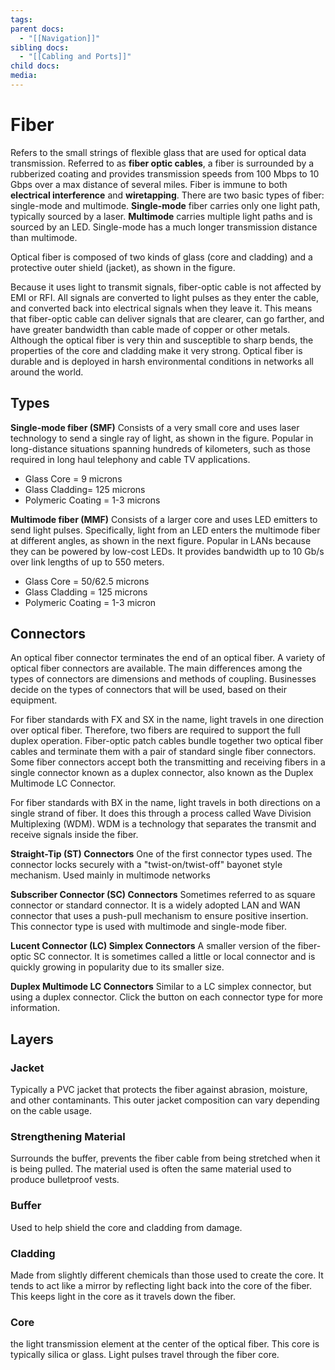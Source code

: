 ```yaml
---
tags: 
parent docs:
  - "[[Navigation]]"
sibling docs:
  - "[[Cabling and Ports]]"
child docs: 
media:
---
```

# Fiber
Refers to the small strings of flexible glass that are used for optical data transmission. Referred to as **fiber optic cables**, a fiber is surrounded by a rubberized coating and provides transmission speeds from 100 Mbps to 10 Gbps over a max distance of several miles. Fiber is immune to both **electrical interference** and **wiretapping**. There are two basic types of fiber: single-mode and multimode. **Single-mode** fiber carries only one light path, typically sourced by a laser. **Multimode** carries multiple light paths and is sourced by an LED. Single-mode has a much longer transmission distance than multimode.

Optical fiber is composed of two kinds of glass (core and cladding) and a protective outer shield (jacket), as shown in the figure.

Because it uses light to transmit signals, fiber-optic cable is not affected by EMI or RFI. All signals are converted to light pulses as they enter the cable, and converted back into electrical signals when they leave it. This means that fiber-optic cable can deliver signals that are clearer, can go farther, and have greater bandwidth than cable made of copper or other metals. Although the optical fiber is very thin and susceptible to sharp bends, the properties of the core and cladding make it very strong. Optical fiber is durable and is deployed in harsh environmental conditions in networks all around the world.

## Types
**Single-mode fiber (SMF)**
Consists of a very small core and uses laser technology to send a single ray of light, as shown in the figure. Popular in long-distance situations spanning hundreds of kilometers, such as those required in long haul telephony and cable TV applications.
- Glass Core = 9 microns
- Glass Cladding= 125 microns
- Polymeric Coating = 1-3 microns

**Multimode fiber (MMF)**
Consists of a larger core and uses LED emitters to send light pulses. Specifically, light from an LED enters the multimode fiber at different angles, as shown in the next figure. Popular in LANs because they can be powered by low-cost LEDs. It provides bandwidth up to 10 Gb/s over link lengths of up to 550 meters.
- Glass Core = 50/62.5 microns
- Glass Cladding = 125 microns
- Polymeric Coating = 1-3 micron

## Connectors
An optical fiber connector terminates the end of an optical fiber. A variety of optical fiber connectors are available. The main differences among the types of connectors are dimensions and methods of coupling. Businesses decide on the types of connectors that will be used, based on their equipment.

For fiber standards with FX and SX in the name, light travels in one direction over optical fiber. Therefore, two fibers are required to support the full duplex operation. Fiber-optic patch cables bundle together two optical fiber cables and terminate them with a pair of standard single fiber connectors. Some fiber connectors accept both the transmitting and receiving fibers in a single connector known as a duplex connector, also known as the Duplex Multimode LC Connector.

For fiber standards with BX in the name, light travels in both directions on a single strand of fiber. It does this through a process called Wave Division Multiplexing (WDM). WDM is a technology that separates the transmit and receive signals inside the fiber.

**Straight-Tip (ST) Connectors**
One of the first connector types used. The connector locks securely with a "twist-on/twist-off" bayonet style mechanism. Used mainly in multimode networks

**Subscriber Connector (SC) Connectors**
Sometimes referred to as square connector or standard connector. It is a widely adopted LAN and WAN connector that uses a push-pull mechanism to ensure positive insertion. This connector type is used with multimode and single-mode fiber.

**Lucent Connector (LC) Simplex Connectors**
A smaller version of the fiber-optic SC connector. It is sometimes called a little or local connector and is quickly growing in popularity due to its smaller size.

**Duplex Multimode LC Connectors**
Similar to a LC simplex connector, but using a duplex connector. Click the button on each connector type for more information.

## Layers
### Jacket
Typically a PVC jacket that protects the fiber against abrasion, moisture, and other contaminants. This outer jacket composition can vary depending on the cable usage.

### Strengthening Material
Surrounds the buffer, prevents the fiber cable from being stretched when it is being pulled. The material used is often the same material used to produce bulletproof vests.

### Buffer
Used to help shield the core and cladding from damage.

### Cladding
Made from slightly different chemicals than those used to create the core. It tends to act like a mirror by reflecting light back into the core of the fiber. This keeps light in the core as it travels down the fiber.

### Core
the light transmission element at the center of the optical fiber. This core is typically silica or glass. Light pulses travel through the fiber core.
